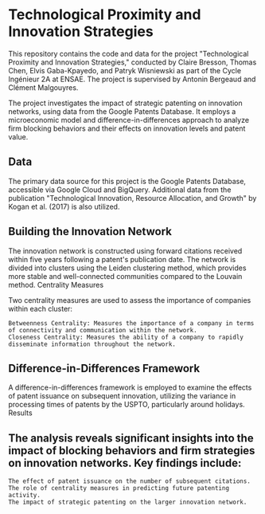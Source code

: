 # Technological Proximity and Innovation Strategies

This repository contains the code and data for the project "Technological Proximity and Innovation Strategies," conducted by Claire Bresson, Thomas Chen, Elvis Gaba-Kpayedo, and Patryk Wisniewski as part of the Cycle Ingénieur 2A at ENSAE. The project is supervised by Antonin Bergeaud and Clément Malgouyres.

The project investigates the impact of strategic patenting on innovation networks, using data from the Google Patents Database. It employs a microeconomic model and difference-in-differences approach to analyze firm blocking behaviors and their effects on innovation levels and patent value.


## Data

The primary data source for this project is the Google Patents Database, accessible via Google Cloud and BigQuery. Additional data from the publication "Technological Innovation, Resource Allocation, and Growth" by Kogan et al. (2017) is also utilized.

## Building the Innovation Network

The innovation network is constructed using forward citations received within five years following a patent's publication date. The network is divided into clusters using the Leiden clustering method, which provides more stable and well-connected communities compared to the Louvain method.
Centrality Measures

Two centrality measures are used to assess the importance of companies within each cluster:

    Betweenness Centrality: Measures the importance of a company in terms of connectivity and communication within the network.
    Closeness Centrality: Measures the ability of a company to rapidly disseminate information throughout the network.

## Difference-in-Differences Framework

A difference-in-differences framework is employed to examine the effects of patent issuance on subsequent innovation, utilizing the variance in processing times of patents by the USPTO, particularly around holidays.
Results

## The analysis reveals significant insights into the impact of blocking behaviors and firm strategies on innovation networks. Key findings include:

    The effect of patent issuance on the number of subsequent citations.
    The role of centrality measures in predicting future patenting activity.
    The impact of strategic patenting on the larger innovation network.
